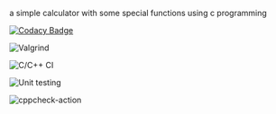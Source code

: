a simple calculator with some special functions using c programming

[![Codacy Badge](https://app.codacy.com/project/badge/Grade/ee01d44ff2ec4b11b54155b4bbea1074)](https://www.codacy.com/gh/99002774/test/dashboard?utm_source=github.com&amp;utm_medium=referral&amp;utm_content=99002774/test&amp;utm_campaign=Badge_Grade)

![Valgrind](https://github.com/99002774/test/workflows/Valgrind/badge.svg)

![C/C++ CI](https://github.com/99002774/test/workflows/C/C++%20CI/badge.svg)

![Unit testing](https://github.com/99002774/test/workflows/Unit%20testing/badge.svg)

![cppcheck-action](https://github.com/99002774/test/workflows/cppcheck-action/badge.svg)
